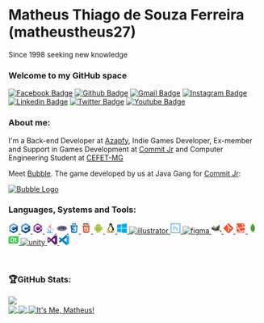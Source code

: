 # Matheus Thiago de Souza Ferreira (matheustheus27)
Since 1998 seeking new knowledge

### Welcome to my GitHub space

[![Facebook Badge](https://img.shields.io/badge/-Facebook-0000CD?style=flat&labelColor=0000CD&logo=facebook&logoColor=white&link=https://www.facebook.com/matheustheus27)](https://www.facebook.com/matheustheus27)
[![Github Badge](https://img.shields.io/badge/-Github-0000CD?style=flat&labelColor=0000CD&logo=Github&logoColor=white&link=https://github.com/matheustheus27)](https://github.com/matheustheus27)
[![Gmail Badge](https://img.shields.io/badge/-Gmail-0000CD?style=flat&labelColor=0000CD&logo=gmail&logoColor=white&link=mailto:matheustheus27@gmail.com)](mailto:matheustheus27@gmail.com)
[![Instagram Badge](https://img.shields.io/badge/-Instagram-0000CD?style=flat&labelColor=0000CD&logo=instagram&logoColor=white&link=https://www.instagram.com/matheustheus27/)](https://www.instagram.com/matheustheus27/)
[![Linkedin Badge](https://img.shields.io/badge/-LinkedIn-0000CD?style=flat&labelColor=0000CD&logo=Linkedin&logoColor=white&link=https://www.linkedin.com/in/matheusthiago/)](https://www.linkedin.com/in/matheusthiago/)
[![Twitter Badge](https://img.shields.io/badge/-Twitter-0000CD?style=flat&labelColor=0000CD&logo=twitter&logoColor=white&link=https://twitter.com/matheustheus27)](https://twitter.com/matheustheus27)
[![Youtube Badge](https://img.shields.io/badge/-YouTube-0000CD?style=flat&labelColor=0000CD&logo=youtube&logoColor=white&link=https://www.youtube.com/@matheustheus27)](https://www.youtube.com/@matheustheus27)

### About me:

I'm a Back-end Developer at [Azapfy](https://www.azapfy.com.br/), Indie Games Developer, Ex-member and Support in Games Development at [Commit Jr](https://commitjr.com/) and Computer Engineering Student at [CEFET-MG](https://www.cefetmg.br/)


Meet [Bubble](https://play.google.com/store/apps/details?id=com.commitjr.Bubble). The game developed by us at Java Gang for [Commit Jr](https://commitjr.com/):

<a href="https://play.google.com/store/apps/details?id=com.commitjr.Bubble" target="_blank"> <img src="https://play-lh.googleusercontent.com/_EY60qxLc1KWexQNDVv0HzPAc01F2QgPhJD220PEXU6yqlUP4v1hVv4TSI5x9e0SVSw=w240-h480-rw" alt="Bubble Logo" width="50" height="50"/> </a> 


<h3 align="left">Languages, Systems and Tools:</h3>
<p align="left"> <a href="https://www.cprogramming.com/" target="_blank"> <img src="https://raw.githubusercontent.com/devicons/devicon/master/icons/c/c-original.svg" alt="c" width="20" height="20"/> </a> <a href="https://www.w3schools.com/cpp/" target="_blank"> <img src="https://raw.githubusercontent.com/devicons/devicon/master/icons/cplusplus/cplusplus-original.svg" alt="c++" width="20" height="20"/> </a> <a href="https://www.w3schools.com/cs/" target="_blank"> <img src="https://raw.githubusercontent.com/devicons/devicon/master/icons/csharp/csharp-original.svg" alt="csharp" width="20" height="20"/> </a> <a href="https://www.java.com" target="_blank"> <img src="https://raw.githubusercontent.com/devicons/devicon/master/icons/java/java-original.svg" alt="java" width="20" height="20"/> </a> <a href="https://www.php.net" target="_blank"> <img src="https://raw.githubusercontent.com/devicons/devicon/master/icons/php/php-original.svg" alt="php" width="20" height="20"/> </a> <a href="https://www.w3schools.com/css/" target="_blank"> <img src="https://raw.githubusercontent.com/devicons/devicon/master/icons/css3/css3-original-wordmark.svg" alt="css3" width="20" height="20"/> <a href="https://www.w3.org/html/" target="_blank"> <img src="https://raw.githubusercontent.com/devicons/devicon/master/icons/html5/html5-original-wordmark.svg" alt="html5" width="20" height="20"/> </a> <a href="https://www.android.com/" target="_blank"> <img src="https://raw.githubusercontent.com/devicons/devicon/master/icons/android/android-original.svg" alt="android" width="20" height="20"/> </a> <a href="https://www.linux.org/" target="_blank"> <img src="https://raw.githubusercontent.com/devicons/devicon/master/icons/linux/linux-original.svg" alt="linux" width="20" height="20"/> </a> <a href="https://www.microsoft.com/windows/" target="_blank"> <img src="https://raw.githubusercontent.com/devicons/devicon/master/icons/windows8/windows8-original.svg" alt="windows" width="20" height="20"/> </a> <a href="https://www.adobe.com/in/products/illustrator.html" target="_blank"> <img src="https://www.vectorlogo.zone/logos/adobe_illustrator/adobe_illustrator-icon.svg" alt="illustrator" width="20" height="20"/> </a> <a href="https://www.photoshop.com/en" target="_blank"> <img src="https://raw.githubusercontent.com/devicons/devicon/master/icons/photoshop/photoshop-line.svg" alt="photoshop" width="20" height="20"/> </a> <a href="https://www.figma.com/" target="_blank"> <img src="https://www.vectorlogo.zone/logos/figma/figma-icon.svg" alt="figma" width="20" height="20"/> </a> <a href="https://www.gimp.org/" target="_blank"> <img src="https://raw.githubusercontent.com/devicons/devicon/master/icons/gimp/gimp-original.svg" alt="gimp" width="20" height="20"/> </a> <a href="https://git-scm.com/" target="_blank"> <img src="https://raw.githubusercontent.com/devicons/devicon/master/icons/git/git-original.svg" alt="git" width="20" height="20"/> <a href="https://laravel.com/" target="_blank"> <img src="https://raw.githubusercontent.com/devicons/devicon/master/icons/laravel/laravel-plain-wordmark.svg" alt="laravel" width="20" height="20"/> </a> </a> <a href="https://www.mongodb.com/" target="_blank"> <img src="https://raw.githubusercontent.com/devicons/devicon/master/icons/mongodb/mongodb-original.svg" alt="mongodb" width="20" height="20"/> </a> <a href="https://www.qt.io/" target="_blank"> <img src="https://raw.githubusercontent.com/devicons/devicon/master/icons/qt/qt-original.svg" alt="qt" width="20" height="20"/> </a> <a href="https://unity.com/" target="_blank"> <img src="https://www.vectorlogo.zone/logos/unity3d/unity3d-icon.svg" alt="unity" width="20" height="20"/> </a> <a href="https://visualstudio.microsoft.com/" target="_blank"> <img src="https://raw.githubusercontent.com/devicons/devicon/master/icons/visualstudio/visualstudio-plain.svg" alt="vs" width="20" height="20"/> </a> <a href="https://code.visualstudio.com/" target="_blank"> <img src="https://raw.githubusercontent.com/devicons/devicon/master/icons/vscode/vscode-original.svg" alt="vscode" width="20" height="20"/> </a> </p>


<br>
 <h3 align="left">🏆GitHub Stats:</h3>
<a href="https://github-profile-trophy.vercel.app/?username=matheustheus27&theme=dark_dimmed">
<img align="center" height="132" src="https://github-profile-trophy.vercel.app/?username=matheustheus27&theme=darkhub&no-frame=true&row=1&no-bg=true"/>
</a>
<br>
<a href="https://github-readme-stats.vercel.app/api?username=matheustheus27&layout=compact&theme=github_dark&show_icons=true">
 <img align="center" height="150" src="https://github-readme-stats.vercel.app/api?username=matheustheus27&layout=compact&theme=github_dark&show_icons=true"/>
</a>  

<a href="https://github-readme-stats.vercel.app/api/top-langs/?username=matheustheus27&layout=compact&theme=github_dark&show_icons=true">
 <img align="center" height="150" src="https://github-readme-stats.vercel.app/api/top-langs/?username=matheustheus27&layout=compact&theme=github_dark&show_icons=true"/>
</a>

<a alt="It's Me, Matheus!" href="https://github.com/matheustheus27/matheustheus27/blob/main/Pixel-Art.gif">
 <img align="center" height="150" alt="It's Me, Matheus!" src="https://github.com/matheustheus27/matheustheus27/blob/main/Pixel-Art.gif"/>
</a>
